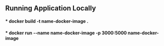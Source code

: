 



## Running Application Locally

####  * docker build -t name-docker-image .
####  * docker run --name name-docker-image -p 3000:5000 name-docker-image

